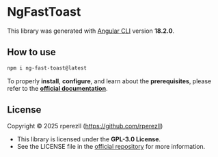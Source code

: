 # NgFastToast

This library was generated with [Angular CLI](https://github.com/angular/angular-cli) version **18.2.0**.

## How to use

```bash
npm i ng-fast-toast@latest
```

To properly **install**, **configure**, and learn about the **prerequisites**, please refer to the [**official documentation**](https://github.com/rperezll/ng-fast-toast).

## License

Copyright © 2025 rperezll (https://github.com/rperezll)

- This library is licensed under the **GPL-3.0 License**.
- See the LICENSE file in the [official repository](https://github.com/rperezll/ng-fast-toast) for more information.
